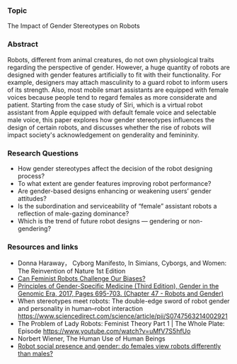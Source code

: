 ### Topic
The Impact of Gender Stereotypes on Robots
### Abstract
Robots, different from animal creatures, do not own physiological traits regarding the perspective of gender. However, a huge quantity of robots are designed with gender features artificially to fit with their functionality. For example, designers may attach masculinity to a guard robot to inform users of its strength. Also, most mobile smart assistants are equipped with female voices because people tend to regard females as more considerate and patient. Starting from the case study of Siri, which is a virtual robot assistant from Apple equipped with default female voice and selectable male voice, this paper explores how gender stereotypes influences the design of certain robots, and discusses whether the rise of robots will impact society's acknowledgement on genderality and femininity. 
### Research Questions 
- How gender stereotypes affect the decision of the robot designing process?
- To what extent are gender features improving robot performance?
- Are gender-based designs enhancing or weakening users’ gender attitudes?
- Is the subordination and serviceability of “female” assistant robots a reflection of male-gazing dominance?
- Which is the trend of future robot designs — gendering or non-gendering?
### Resources and links
- Donna Haraway， Cyborg Manifesto, In Simians, Cyborgs, and Women: The Reinvention of Nature 1st Edition
- [Can Feminist Robots Challenge Our Biases? ]( https://spectrum.ieee.org/human-robot-interaction#toggle-gdpr) 
- [Principles of Gender-Specific Medicine (Third Edition), Gender in the Genomic Era, 2017, Pages 695-703. (Chapter 47 - Robots and Gender)]( https://www.sciencedirect.com/science/article/pii/B9780128035061000425)   
- When stereotypes meet robots: The double-edge sword of robot gender and personality in human–robot interaction https://www.sciencedirect.com/science/article/pii/S0747563214002921
- The Problem of Lady Robots: Feminist Theory Part 1 | The Whole Plate: Episode https://www.youtube.com/watch?v=uMfV7S5hfUo
- Norbert Wiener, The Human Use of Human Beings
- [Robot social presence and gender: do females view robots differently than males?]( https://dl.acm.org/doi/abs/10.1145/1349822.1349857) 
